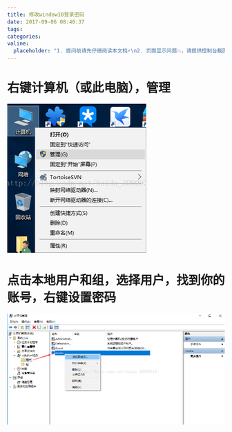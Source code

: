 ```yaml
---
title: 修改window10登录密码
date: 2017-09-06 08:40:37
tags:
categories:
valine:
  placeholder: "1. 提问前请先仔细阅读本文档⚡\n2. 页面显示问题💥，请提供控制台截图📸或者您的测试网址\n3. 其他任何报错💣，请提供详细描述和截图📸，祝食用愉快💪"
---
```


# 右键计算机（或此电脑），管理

![](../images/win1001.png)

# 点击本地用户和组，选择用户，找到你的账号，右键设置密码

![](../images/win1002.png)
